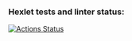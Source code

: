 ### Hexlet tests and linter status:
[![Actions Status](https://github.com/veroleded/layout-designer-project-58/actions/workflows/hexlet-check.yml/badge.svg)](https://github.com/veroleded/layout-designer-project-58/actions)